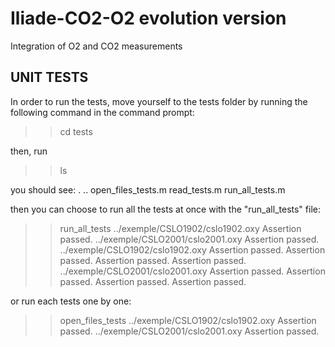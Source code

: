 # Iliade-CO2-O2 evolution version
Integration of O2 and CO2 measurements


## UNIT TESTS

In order to run the tests, move yourself to the tests folder by running the following command in the command prompt:
>> cd tests

then, run

>> ls

you should see:
	.                   ..                  open_files_tests.m  read_tests.m        run_all_tests.m 

then you can choose to run all the tests at once with the "run_all_tests" file:
>> run_all_tests
../exemple/CSLO1902/cslo1902.oxy
Assertion passed.
../exemple/CSLO2001/cslo2001.oxy
Assertion passed.
../exemple/CSLO1902/cslo1902.oxy
Assertion passed.
Assertion passed.
Assertion passed.
Assertion passed.
../exemple/CSLO2001/cslo2001.oxy
Assertion passed.
Assertion passed.
Assertion passed.
Assertion passed.

or run each tests one by one:
>> open_files_tests
../exemple/CSLO1902/cslo1902.oxy
Assertion passed.
../exemple/CSLO2001/cslo2001.oxy
Assertion passed.